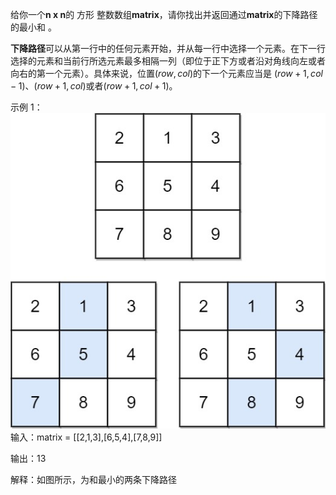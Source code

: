 给你一个**n x n**的 方形 整数数组**matrix**，请你找出并返回通过**matrix**的下降路径的最小和 。

**下降路径**可以从第一行中的任何元素开始，并从每一行中选择一个元素。在下一行选择的元素和当前行所选元素最多相隔一列（即位于正下方或者沿对角线向左或者向右的第一个元素）。具体来说，位置$(row, col)$的下一个元素应当是 $(row + 1, col - 1)$、$(row + 1, col)$或者$(row + 1, col + 1)$。

示例 1：
![avater](failing1-grid.jpg)
输入：matrix = [[2,1,3],[6,5,4],[7,8,9]]

输出：13

解释：如图所示，为和最小的两条下降路径


